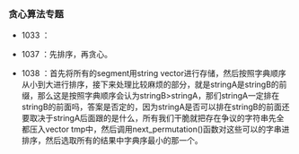 ### 贪心算法专题

- 1033 ：

- 1037 ：先排序，再贪心。

- 1038 ：首先将所有的segment用string vector进行存储，然后按照字典顺序从小到大进行排序，接下来处理比较麻烦的部分，就是stringA是stringB的前缀，那么这是按照字典顺序会认为stringB>stringA，那们stringA一定排在stringB的前面吗，答案是否定的，因为stringA是否可以排在stringB的前面还要取决于stringA后面跟的是什么，所有我们干脆就把存在争议的字符串先全都压入vector tmp中，然后调用next_permutation()函数对这些可以的字串进排序，然后选取所有的结果中字典序最小的那一个。
